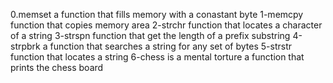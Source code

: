 0.memset
a function that fills memory with a conastant byte
1-memcpy
function that copies memory area
2-strchr
function that locates a character of a string
3-strspn
function that get the length of a prefix substring
4-strpbrk
a function that searches a string for any set of bytes
5-strstr
function that locates a string
6-chess is a mental torture
a function that prints the chess board
